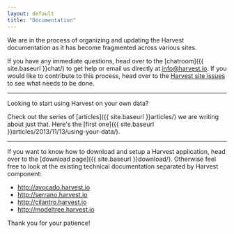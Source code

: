 ```yaml
---
layout: default
title: "Documentation"
---
```


<p class=lead>We are in the process of organizing and updating the Harvest documentation as it has become fragmented across various sites.</p>

If you have any immediate questions, head over to the [chatroom]({{ site.baseurl }}chat/) to get help or email us directly at info@harvest.io. If you would like to contribute to this process, head over to the [Harvest site issues](https://github.com/cbmi/harvest-site/issues/) to see what needs to be done.

---

<p class=lead>Looking to start using Harvest on your own data?</p>

Check out the series of [articles]({{ site.baseurl }}articles/) we are writing about just that. Here's the [first one]({{ site.baseurl }}articles/2013/11/13/using-your-data/).

---

If you want to know how to download and setup a Harvest application, head over to the [download page]({{ site.baseurl }}download/). Otherwise feel free to look at the existing technical documentation separated by Harvest component:

- http://avocado.harvest.io
- http://serrano.harvest.io
- http://cilantro.harvest.io
- http://modeltree.harvest.io

Thank you for your patience!
